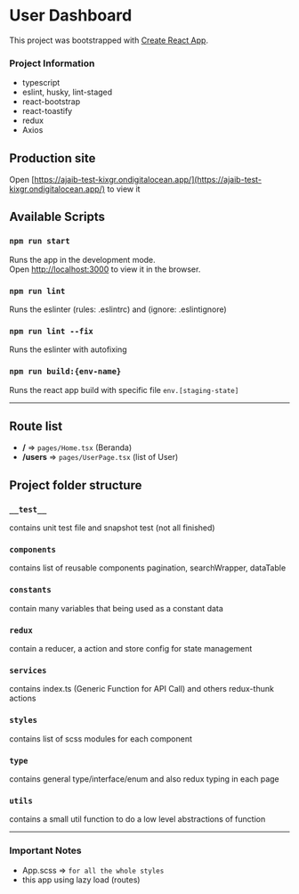 # User Dashboard

This project was bootstrapped with [Create React App](https://github.com/facebook/create-react-app).
### Project Information
- typescript
- eslint, husky, lint-staged
- react-bootstrap
- react-toastify
- redux
- Axios

## Production site
Open [https://ajaib-test-kixgr.ondigitalocean.app/](https://ajaib-test-kixgr.ondigitalocean.app/) to view it

## Available Scripts
### `npm run start`

Runs the app in the development mode.\
Open [http://localhost:3000](http://localhost:3000) to view it in the browser.

### `npm run lint`

Runs the eslinter (rules: .eslintrc) and (ignore: .eslintignore)

### `npm run lint --fix`

Runs the eslinter with autofixing

### `npm run build:{env-name}`

Runs the react app build with specific file `env.[staging-state]`

----------

## Route list
- **/** => `pages/Home.tsx` (Beranda)
- **/users** => `pages/UserPage.tsx` (list of User)

## Project folder structure
### `__test__`
contains unit test file and snapshot test (not all finished)
### `components`
contains list of reusable components pagination, searchWrapper, dataTable
### `constants`
contain many variables that being used as a constant data
### `redux`
contain a reducer, a action and store config for state management
### `services`
contains index.ts (Generic Function for API Call) and others redux-thunk actions
### `styles`
contains list of scss modules for each component
### `type`
contains general type/interface/enum and also redux typing in each page
### `utils`
contains a small util function to do a low level abstractions of function
______
### Important Notes
- App.scss => `for all the whole styles`
- this app using lazy load (routes)
